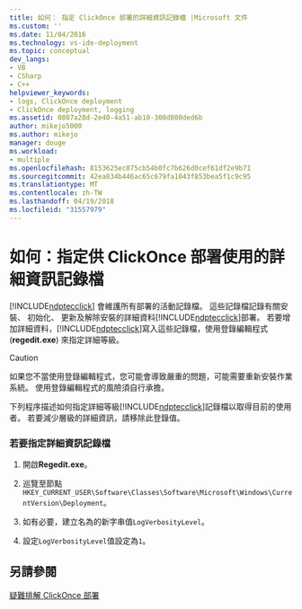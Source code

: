 ```yaml
---
title: 如何： 指定 ClickOnce 部署的詳細資訊記錄檔 |Microsoft 文件
ms.custom: ''
ms.date: 11/04/2016
ms.technology: vs-ide-deployment
ms.topic: conceptual
dev_langs:
- VB
- CSharp
- C++
helpviewer_keywords:
- logs, ClickOnce deployment
- ClickOnce deployment, logging
ms.assetid: 0807a28d-2e40-4a51-ab10-308d808ded6b
author: mikejo5000
ms.author: mikejo
manager: douge
ms.workload:
- multiple
ms.openlocfilehash: 8153625ec875cb54b0fc7b626d0cef61df2e9b71
ms.sourcegitcommit: 42ea834b446ac65c679fa1043f853bea5f1c9c95
ms.translationtype: MT
ms.contentlocale: zh-TW
ms.lasthandoff: 04/19/2018
ms.locfileid: "31557979"
---
```

# <a name="how-to-specify-verbose-log-files-for-clickonce-deployments"></a>如何：指定供 ClickOnce 部署使用的詳細資訊記錄檔
[!INCLUDE[ndptecclick](../deployment/includes/ndptecclick_md.md)] 會維護所有部署的活動記錄檔。 這些記錄檔記錄有關安裝、 初始化、 更新及解除安裝的詳細資料[!INCLUDE[ndptecclick](../deployment/includes/ndptecclick_md.md)]部署。 若要增加詳細資料，[!INCLUDE[ndptecclick](../deployment/includes/ndptecclick_md.md)]寫入這些記錄檔，使用登錄編輯程式 (**regedit.exe**) 來指定詳細等級。  
  
> [!CAUTION]
>  如果您不當使用登錄編輯程式，您可能會導致嚴重的問題，可能需要重新安裝作業系統。 使用登錄編輯程式的風險須自行承擔。  
  
 下列程序描述如何指定詳細等級[!INCLUDE[ndptecclick](../deployment/includes/ndptecclick_md.md)]記錄檔以取得目前的使用者。 若要減少層級的詳細資訊，請移除此登錄值。  
  
### <a name="to-specify-verbose-log-files"></a>若要指定詳細資訊記錄檔  
  
1.  開啟**Regedit.exe**。  
  
2.  巡覽至節點`HKEY_CURRENT_USER\Software\Classes\Software\Microsoft\Windows\CurrentVersion\Deployment`。  
  
3.  如有必要，建立名為的新字串值`LogVerbosityLevel`。  
  
4.  設定`LogVerbosityLevel`值設定為`1`。  
  
## <a name="see-also"></a>另請參閱  
 [疑難排解 ClickOnce 部署](../deployment/troubleshooting-clickonce-deployments.md)